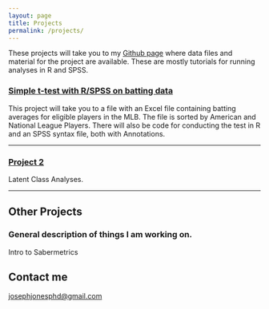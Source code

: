 ```yaml
---
layout: page
title: Projects
permalink: /projects/
---
```


These projects will take you to my [Github page](https://github.com/joejonesphd) where data files and material for the project are available. These are mostly tutorials for running analyses in R and SPSS.

### [Simple t-test with R/SPSS on batting data](https://github.com/joejonesphd/t-_test_example) 

This project will take you to a file with an Excel file containing batting averages for eligible players in the MLB. The file is sorted by American and National League Players. There will also be code for conducting the test in R and an SPSS syntax file, both with Annotations.

***

### [Project 2](#)
Latent Class Analyses.

***

## Other Projects

### General description of things I am working on.

  Intro to Sabermetrics
   
## Contact me

[josephjonesphd@gmail.com](mailto:josephjonesphd@gmail.com)
